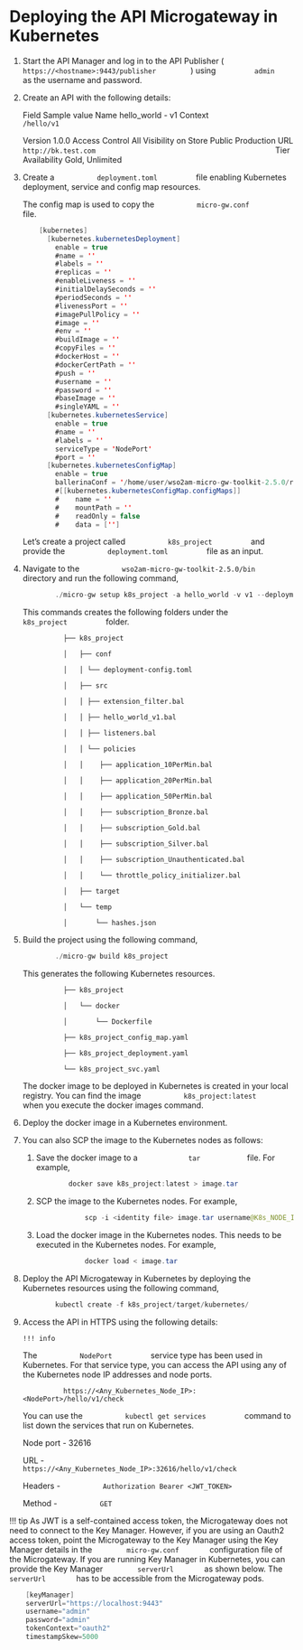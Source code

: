 # Deploying the API Microgateway in Kubernetes

1.  Start the API Manager and log in to the API Publisher ( `          https://<hostname>:9443/publisher         ` ) using `          admin         ` as the username and password.
2.  Create an API with the following details:

    Field
    Sample value
    Name
    hello\_world - v1
    Context
    `                 /hello/v1                `

    Version
    1.0.0
    Access Control
    All
    Visibility on Store
    Public
    Production URL
    `                                                http://bk.test.com                                             `
    Tier Availability
    Gold, Unlimited


3.  Create a `           deployment.toml          ` file enabling Kubernetes deployment, service and config map resources.

    The config map is used to copy the `           micro-gw.conf          ` file.

    ``` java
        [kubernetes]
          [kubernetes.kubernetesDeployment]
            enable = true
            #name = ''
            #labels = ''
            #replicas = ''
            #enableLiveness = ''
            #initialDelaySeconds = ''
            #periodSeconds = ''
            #livenessPort = ''
            #imagePullPolicy = ''
            #image = ''
            #env = ''
            #buildImage = ''
            #copyFiles = ''
            #dockerHost = ''
            #dockerCertPath = ''
            #push = ''
            #username = ''
            #password = ''
            #baseImage = ''
            #singleYAML = ''
          [kubernetes.kubernetesService]
            enable = true
            #name = ''
            #labels = ''
            serviceType = 'NodePort'
            #port = ''
          [kubernetes.kubernetesConfigMap]
            enable = true
            ballerinaConf = '/home/user/wso2am-micro-gw-toolkit-2.5.0/resources/conf/micro-gw.conf'
            #[[kubernetes.kubernetesConfigMap.configMaps]]
            #    name = ''
            #    mountPath = ''
            #    readOnly = false
            #    data = ['']
    ```

    Let’s create a project called `           k8s_project          ` and provide the `           deployment.toml          ` file as an input.

4.  Navigate to the `           wso2am-micro-gw-toolkit-2.5.0/bin          ` directory and run the following command,

    ``` java
            ./micro-gw setup k8s_project -a hello_world -v v1 --deployment-config deployment.toml
    ```

    This commands creates the following folders under the `           k8s_project          ` folder.

    `           ├── k8s_project          `

    `           │   ├── conf          `

    `           │   │ └── deployment-config.toml          `

    `           │   ├── src          `

    `           │   │ ├── extension_filter.bal          `

    `           │   │ ├── hello_world_v1.bal          `

    `           │   │ ├── listeners.bal          `

    `           │   │ └── policies          `

    `           │   │    ├── application_10PerMin.bal          `

    `           │   │    ├── application_20PerMin.bal          `

    `           │   │    ├── application_50PerMin.bal          `

    `           │   │    ├── subscription_Bronze.bal          `

    `           │   │    ├── subscription_Gold.bal          `

    `           │   │    ├── subscription_Silver.bal          `

    `           │   │    ├── subscription_Unauthenticated.bal          `

    `           │   │    └── throttle_policy_initializer.bal          `

    `           │   ├── target          `

    `           │   └── temp          `

    `           │       └── hashes.json          `

5.  Build the project using the following command,

    ``` java
            ./micro-gw build k8s_project
    ```

    This generates the following Kubernetes resources.

    `           ├── k8s_project          `

    `           │   └── docker          `

    `           │       └── Dockerfile          `

    `           ├── k8s_project_config_map.yaml          `

    `           ├── k8s_project_deployment.yaml          `

    `           └── k8s_project_svc.yaml          `

    The docker image to be deployed in Kubernetes is created in your local registry. You can find the image `           k8s_project:latest          ` when you execute the docker images command.

6.  Deploy the docker image in a Kubernetes environment.


7.  You can also SCP the image to the Kubernetes nodes as follows:
    1.  Save the docker image to a `             tar            ` file. For example,

        ``` java
                docker save k8s_project:latest > image.tar
        ```

    2.  SCP the image to the Kubernetes nodes. For example,

        ``` java
                    scp -i <identity file> image.tar username@K8s_NODE_IP:
        ```

    3.  Load the docker image in the Kubernetes nodes. This needs to be executed in the Kubernetes nodes. For example,

        ``` java
                    docker load < image.tar
        ```

8.  Deploy the API Microgateway in Kubernetes by deploying the Kubernetes resources using the following command,

    ``` java
            kubectl create -f k8s_project/target/kubernetes/
    ```

9.  Access the API in HTTPS using the following details:

        !!! info
    The `           NodePort          ` service type has been used in Kubernetes. For that service type, you can access the API using any of the Kubernetes node IP addresses and node ports.

    `           https://<Any_Kubernetes_Node_IP>:<NodePort>/hello/v1/check          `

    You can use the `           kubectl get services          ` command to list down the services that run on Kubernetes.


    Node port - 32616

    URL - `           https://<Any_Kubernetes_Node_IP>:32616/hello/v1/check          `

    Headers - `           Authorization Bearer <JWT_TOKEN>          `

    Method - `           GET          `

!!! tip
As JWT is a self-contained access token, the Microgateway does not need to connect to the Key Manager. However, if you are using an Oauth2 access token, point the Microgateway to the Key Manager using the Key Manager details in the `         micro-gw.conf        ` configuration file of the Microgateway. If you are running Key Manager in Kubernetes, you can provide the Key Manager `         serverUrl        ` as shown below. The `         serverUrl        ` has to be accessible from the Microgateway pods.

``` java
    [keyManager]
    serverUrl="https://localhost:9443"
    username="admin"
    password="admin"
    tokenContext="oauth2"
    timestampSkew=5000
```


